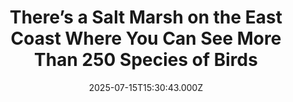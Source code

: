 ---
title: "There’s a Salt Marsh on the East Coast Where You Can See More Than 250 Species of Birds"
date: 2025-07-15T15:30:43.000Z
category: Human Kindness
externalLink: "https://www.goodnewsnetwork.org/theres-a-salt-marsh-on-the-east-coast-where-you-can-see-more-than-250-species-of-birds/"
image: ""
excerpt: "There are roughly 1,000 native bird species in the 50 States, and if you stand long enough on the walkways of Boston’s Belle Isle Marsh Reservation, you could see around one-fourth of them. This protected Mid-Atlantic salt marsh remnant has recorded an astonishing 271 species of birds. It offers Bostonians a cool, breezy refuge of […] The post There’s a…"
---